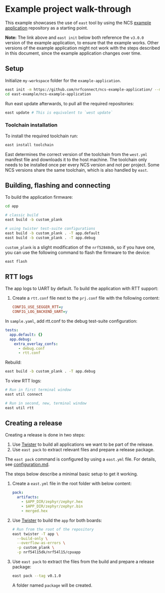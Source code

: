 # Example project walk-through

This example showcases the use of `east` tool by using the NCS [example application] repository as a
starting point.

**Note:** The link above and `east init` below both reference the `v3.0.0` version of the example
application, to ensure that the example works. Other versions of the example application might not
work with the steps described in this document, since the example application changes over time.

## Setup

Initialize `my-workspace` folder for the `example-application`.

```bash
east init -m https://github.com/nrfconnect/ncs-example-application/ --mr v3.0.0 east-example
cd east-example/ncs-example-application
```

Run east update afterwards, to pull all the required repositories:

```bash
east update # This is equivalent to `west update`
```

### Toolchain installation

To install the required toolchain run:

```bash
east install toolchain
```

East determines the correct version of the toolchain from the `west.yml` manifest file and downloads
it to the host machine. The toolchain only needs to be installed once per every NCS version and not
per project. Some NCS versions share the same toolchain, which is also handled by `east`.

## Building, flashing and connecting

To build the application firmware:

```bash
cd app

# classic build
east build -b custom_plank

# using twister test-suite configurations
east build -b custom_plank . -T app.default
east build -b custom_plank . -T app.debug
```

`custom_plank` is a slight modification of the `nrf52840dk`, so if you have one, you can use the
following command to flash the firmware to the device:

```bash
east flash
```

## RTT logs

The app logs to UART by default. To build the application with RTT support:

1. Create a `rtt.conf` file next to the `prj.conf` file with the following content:

   ```ini
   CONFIG_USE_SEGGER_RTT=y
   CONFIG_LOG_BACKEND_UART=y
   ```

In `sample.yaml`, add rtt.conf to the debug test-suite configuration:

```yaml
tests:
  app.default: {}
  app.debug:
    extra_overlay_confs:
      - debug.conf
      - rtt.conf
```

Rebuild:

```bash
east build -b custom_plank . -T app.debug
```

To view RTT logs:

```bash
# Run in first terminal window
east util connect

# Run in second, new, terminal window
east util rtt
```

## Creating a release

Creating a release is done in two steps:

1. Use [Twister] to build all applications we want to be part of the release.
2. Use `east pack` to extract relevant files and prepare a release package.

The `east pack` command is configured by using a `east.yml` file. For details, see
[configuration.md](configuration.md).

The steps below describe a minimal basic setup to get it working.

1. Create a `east.yml` file in the root folder with below content:

   ```yaml
   pack:
     artifacts:
       - $APP_DIR/zephyr/zephyr.hex
       - $APP_DIR/zephyr/zephyr.bin
       - merged.hex
   ```

2. Use [Twister] to build the `app` for both boards:

   ```bash
   # Run from the root of the repository
   east twister -T app \
     --build-only \
     --overflow-as-errors \
     -p custom_plank \
     -p nrf54l15dk/nrf54l15/cpuapp
   ```

3. Use `east pack` to extract the files from the build and prepare a release package:

   ```bash
   east pack --tag v0.1.0
   ```

   A folder named `package` will be created.

[example application]: https://github.com/nrfconnect/ncs-example-application/tree/v3.0.0
[Twister]: https://docs.zephyrproject.org/latest/develop/test/twister.html
[nRF Command Line Tools]:
  https://www.nordicsemi.com/Products/Development-tools/nRF-Command-Line-Tools
